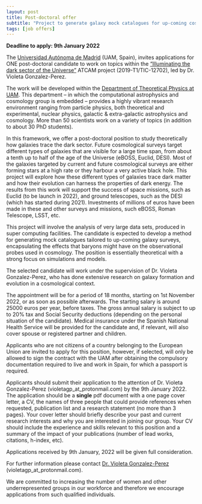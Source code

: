 ```yaml
---
layout: post
title: Post-doctoral offer 
subtitle: "Project to generate galaxy mock catalogues for up-coming cosmological surveys"
tags: [job offers]
---
```


**Deadline to apply: 9th January 2022**

The [Universidad Autónoma de Madrid](https://www.uam.es/uam/en/inicio) (UAM, Spain), invites applications for ONE post-doctoral candidate to work on topics within the [“Illuminating the dark sector of the Universe”](https://viogp.github.io/atcam/) ATCAM project (2019-T1/TIC-12702), led by Dr. Violeta Gonzalez-Perez.

The work will be developed within the [Department of Theoretical Physics at UAM](https://www.uam.es/FisicaTeorica/Home.htm). This department – in which the computational astrophysics and cosmology group is embedded – provides a highly vibrant research environment ranging from particle physics, both theoretical and experimental, nuclear physics, galactic & extra-galactic astrophysics and cosmology. More than 50 scientists work on a variety of topics (in addition to about 30 PhD students).

In this framework, we offer a post-doctoral position to study theoretically how galaxies trace the dark sector. Future cosmological surveys target different types of galaxies that are visible for a large time span, from about a tenth up to half of the age of the Universe (eBOSS, Euclid, DESI). Most of the galaxies targeted by current and future cosmological surveys are either forming stars at a high rate or they harbour a very active black hole. This project will explore how these different types of galaxies trace dark matter and how their evolution can harness the properties of dark energy. The results from this work will support the success of space missions, such as Euclid (to be launch in 2022), and ground telescopes, such as the DESI (which has started during 2021). Investments of millions of euros have been made in these and other surveys and missions, such eBOSS, Roman Telescope, LSST, etc.

This project will involve the analysis of very large data sets, produced in super computing facilities. The candidate is expected to develop a method for generating mock catalogues tailored to up-coming galaxy surveys, encapsulating the effects that baryons might have on the observational probes used in cosmology. The position is essentially theoretical with a strong focus on simulations and models. 

The selected candidate will work under the supervision of Dr. Violeta Gonzalez-Perez, who has done extensive research on galaxy formation and evolution in a cosmological context.

The appointment will be for a period of 18 months, starting on 1st November 2022, or as soon as possible afterwards. The starting salary is around 25000 euros per year, before taxes. The gross annual salary is subject to up to 20% tax and Social Security deductions (depending on the personal situation of the candidate). Medical insurance under the Spanish National Health Service will be provided for the candidate and, if relevant, will also cover spouse or registered partner and children.

Applicants who are not citizens of a country belonging to the European Union are invited to apply for this position, however, if selected, will only be allowed to sign the contract with the UAM after obtaining the compulsory documentation required to live and work in Spain, for which a passport is required.

Applicants should submit their application to the attention of Dr. Violeta Gonzalez-Perez (violetagp_at_protonmail.com) by the 9th January 2022. The application should be a **single** pdf document with a one page cover letter, a CV, the names of three people that could provide references when requested, publication list and a research statement (no more than 3 pages). Your cover letter should briefly describe your past and current research interests and why you are interested in joining our group. Your CV should include the experience and skills relevant to this position and a summary of the impact of your publications (number of lead works, citations, h-index, etc).

Applications received by 9th January, 2022 will be given full consideration.

For further information please contact [Dr. Violeta Gonzalez-Perez](https://viogp.github.io/2021-10-01-pdoffer/) (violetagp_at_protonmail.com).

We are committed to increasing the number of women and other underrepresented groups in our workforce and therefore we encourage applications from such qualified individuals.